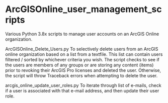 # ArcGISOnline_user_management_scripts
Various Python 3.8x scripts to manage user accounts on an ArcGIS Online organization.

ArcGISOnline_Delete_Users.py
To selectively delete users from an ArcGIS online organization based on a list from a textfile.  This list can contain users filtered / sorted by whichever criteria you wish. The script checks to see if the users are members of any groups or are storing any content (items) prior to revoking their ArcGIS Pro licenses and deleted the user.  Otherwise, the script will throw Traceback errors when attempting to delete the user.

arcgis_online_update_user_roles.py
To iterate through list of e-mails, check if a user is associated with that e-mail address, and then update their user role.
